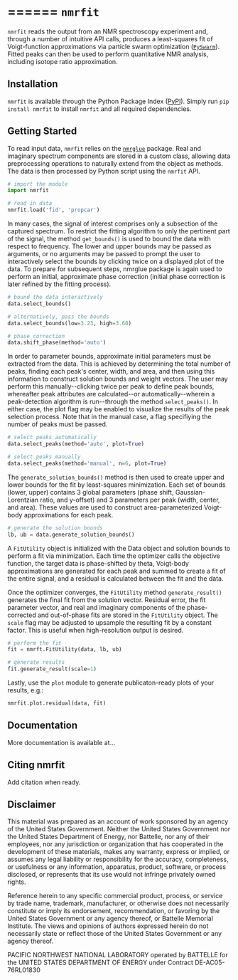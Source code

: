 ======
``nmrfit``
======
``nmrfit`` reads the output from an NMR spectroscopy experiment and, through a number of intuitive API calls, produces a least-squares fit of  Voigt-function approximations via particle swarm optimization ([``PySwarm``](https://github.com/tisimst/pyswarm)). Fitted peaks can then be used to perform quantitative NMR analysis, including isotope ratio approximation.

Installation
------------
``nmrfit`` is available through the Python Package Index ([PyPI](https://pypi.python.org/pypi)).  Simply run ``pip install nmrfit`` to install ``nmrfit`` and all required dependencies.

Getting Started
---------------
To read input data, ``nmrfit`` relies on the [``nmrglue``](https://www.nmrglue.com/ "nmrglue homepage") package.  Real and imaginary spectrum components are stored in a custom class, allowing data preprocessing operations to naturally extend from the object as methods.  The data is then processed by Python script using the ``nmrfit`` API.

```python
# import the module
import nmrfit

# read in data
nmrfit.load('fid', 'propcar')
```
In many cases, the signal of interest comprises only a subsection of the captured spectrum.  To restrict the fitting algorithm to only the pertinent part of the signal, the method ``get_bounds()`` is used to bound the data with respect to frequency.  The lower and upper bounds may be passed as arguments, or no arguments may be passed to prompt the user to interactively select the bounds by clicking twice on a displayed plot of the data.  To prepare for subsequent steps, nmrglue package is again used to perform an initial, approximate phase correction (initial phase correction is later refined by the fitting process).

```python
# bound the data interactively
data.select_bounds()

# alternatively, pass the bounds
data.select_bounds(low=3.23, high=3.60)

# phase correction
data.shift_phase(method='auto')
```

In order to parameter bounds, approximate initial parameters must be extracted from the data.  This is achieved by determining the total number of peaks, finding each peak's center, width, and area, and then using this information to construct solution bounds and weight vectors.  The user may perform this manually--clicking twice per peak to define peak bounds, whereafter peak attributes are calculated--or automatically--wherein a peak-detection algorithm is run--through the method ``select_peaks()``.  In either case, the plot flag may be enabled to visualize the results of the peak selection process.  Note that in the manual case, a flag specifiying the number of peaks must be passed.

```python
# select peaks automatically
data.select_peaks(method='auto', plot=True)

# select peaks manually
data.select_peaks(method='manual', n=6, plot=True)
```

The ``generate_solution_bounds()`` method is then used to create upper and lower bounds for the fit by least-squares minimization.  Each set of bounds (lower, upper) contains 3 global parameters (phase shift, Gaussian-Lorentzian ratio, and y-offset) and 3 parameters per peak (width, center, and area).  These values are used to construct area-parameterized Voigt-body approximations for each peak.  

```python
# generate the solution bounds
lb, ub = data.generate_solution_bounds()
```

A ``FitUtility`` object is initialized with the Data object and solution bounds to perform a fit via minimization.  Each time the optimizer calls the objective function, the target data is phase-shifted by theta, Voigt-body approximations are generated for each peak and summed to create a fit of the entire signal, and a residual is calculated between the fit and the data.

Once the optimizer converges, the ``FitUtility`` method ``generate_result()`` generates the final fit from the solution vector. Residual error, the fit parameter vector, and real and imaginary components of the phase-corrected and out-of-phase fits are stored in the ``FitUtility`` object.  The ``scale`` flag may be adjusted to upsample the resulting fit by a constant factor.  This is useful when high-resolution output is desired.

```python
# perform the fit
fit = nmrft.FitUtility(data, lb, ub)

# generate results
fit.generate_result(scale=1)
```

Lastly, use the ``plot`` module to generate publicaton-ready plots of your results, e.g.:

```python
nmrfit.plot.residual(data, fit)
```

Documentation
-------------
More documentation is available at...

Citing nmrfit
-------------
Add citation when ready.

Disclaimer
----------
This material was prepared as an account of work sponsored by an agency of the United States Government. Neither the United States Government nor the United States Department of Energy, nor Battelle, nor any of their employees, nor any jurisdiction or organization that has cooperated in the development of these materials, makes any warranty, express or implied, or assumes any legal liability or responsibility for the accuracy, completeness, or usefulness or any information, apparatus, product, software, or process disclosed, or represents that its use would not infringe privately owned rights.

Reference herein to any specific commercial product, process, or service by trade name, trademark, manufacturer, or otherwise does not necessarily constitute or imply its endorsement, recommendation, or favoring by the United States Government or any agency thereof, or Battelle Memorial Institute. The views and opinions of authors expressed herein do not necessarily state or reflect those of the United States Government or any agency thereof.

PACIFIC NORTHWEST NATIONAL LABORATORY operated by BATTELLE for the UNITED STATES DEPARTMENT OF ENERGY under Contract DE-AC05-76RL01830
